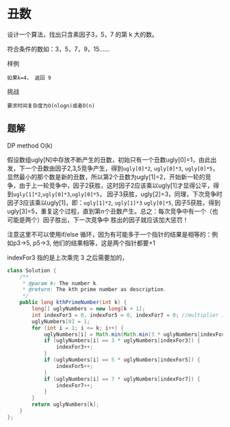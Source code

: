 # 丑数

设计一个算法，找出只含素因子3，5，7 的第 k 大的数。

符合条件的数如：3，5，7，9，15......

样例

    如果k=4， 返回 9

挑战

    要求时间复杂度为O(nlogn)或者O(n)

## 题解

DP method O(k)

假设数组ugly[N]中存放不断产生的丑数，初始只有一个丑数ugly[0]=1，由此出发，下一个丑数由因子2,3,5竞争产生，得到`ugly[0]*2`, `ugly[0]*3`, `ugly[0]*5`， 显然最小的那个数是新的丑数，所以第2个丑数为ugly[1]=2，开始新一轮的竞争，由于上一轮竞争中，因子2获胜，这时因子2应该乘以ugly[1]才显得公平，得到`ugly[1]*2`,`ugly[0]*3`,`ugly[0]*5`， 因子3获胜，ugly[2]=3，同理，下次竞争时因子3应该乘以ugly[1]，即：`ugly[1]*2`, `ugly[1]*3` `ugly[0]*5`, 因子5获胜，得到ugly[3]=5，重复这个过程，直到第n个丑数产生。总之：每次竞争中有一个（也可能是两个）因子胜出，下一次竞争中 胜出的因子就应该加大惩罚！

注意这里不可以使用if/else 循环，因为有可能多于一个指针的结果是相等的：例如p3->5, p5->3, 他们的结果相等，这是两个指针都要+1

indexFor3 指的是上次乘完 3 之后需要加的，

```java
class Solution {
    /**
     * @param k: The number k.
     * @return: The kth prime number as description.
     */
    public long kthPrimeNumber(int k) {
        long[] uglyNumbers = new long[k + 1];
        int indexFor3 = 0, indexFor5 = 0, indexFor7 = 0; //multiplier index
        uglyNumbers[0] = 1;
        for (int i = 1; i <= k; i++) {
            uglyNumbers[i] = Math.min(Math.min(3 * uglyNumbers[indexFor3], 5 * uglyNumbers[indexFor5]), 7 * uglyNumbers[indexFor7]);
            if (uglyNumbers[i] == 3 * uglyNumbers[indexFor3]) {
                indexFor3++;
            }
            if (uglyNumbers[i] == 5 * uglyNumbers[indexFor5]) {
                indexFor5++;
            }
            if (uglyNumbers[i] == 7 * uglyNumbers[indexFor7]) {
                indexFor7++;
            }
        }
        return uglyNumbers[k];
    }
};


```